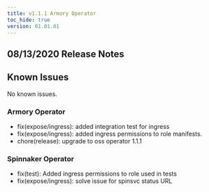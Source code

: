 ```yaml
---
title: v1.1.1 Armory Operator
toc_hide: true
version: 01.01.01
---
```


## 08/13/2020 Release Notes

## Known Issues
No known issues.

### Armory Operator

* fix(expose/ingress): added integration test for ingress
* fix(expose/ingress): added ingress permissions to role manifests.
* chore(release): upgrade to oss operator 1.1.1

### Spinnaker Operator

* fix(test): Added ingress permissions to role used in tests
* fix(expose/ingress): solve issue for spinsvc status URL

